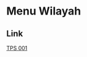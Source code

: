 # Menu Wilayah

## Link

[TPS 001](https://github.com/gigit-pemilu/pemilu-2024-65-kalimantan-utara/tree/main/pilpres/hitung-suara/sub/65-kalimantan-utara/sub/02-malinau/sub/03-pujungan/sub/2004-long-lame/sub/001-tps)

